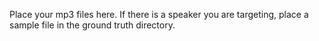 Place your mp3 files here. If there is a speaker you are targeting, place a sample file in the ground truth directory.
